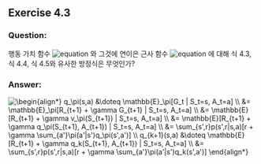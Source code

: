 ## Exercise 4.3

### Question:

행동 가치 함수 ![equation](https://latex.codecogs.com/svg.latex?q_\pi) 와 그것에 연이은 근사 함수 ![equation](https://latex.codecogs.com/svg.latex?q_0,q_1,q_2,\cdots) 에 대해 식 4.3, 식 4.4, 식 4.5와 유사한 방정식은 무엇인가?

### Answer:

<img src="https://latex.codecogs.com/svg.latex?\begin{align*}&space;q_\pi(s,a)&space;&\doteq&space;\mathbb{E}_\pi[G_t&space;|&space;S_t=s,&space;A_t=a]&space;\\&space;&=&space;\mathbb{E}_\pi[R_{t&plus;1}&space;&plus;&space;\gamma&space;G_{t&plus;1}&space;|&space;S_t=s,&space;A_t=a]&space;\\&space;&=&space;\mathbb{E}[R_{t&plus;1}&space;&plus;&space;\gamma&space;v_\pi(S_{t&plus;1})&space;|&space;S_t=s,&space;A_t=a]&space;\\&space;&=&space;\mathbb{E}[R_{t&plus;1}&space;&plus;&space;\gamma&space;q_\pi(S_{t&plus;1},&space;A_{t&plus;1})&space;|&space;S_t=s,&space;A_t=a]&space;\\&space;&=&space;\sum_{s',r}p(s',r|s,a)[r&space;&plus;&space;\gamma&space;\sum_{a'}\pi(a'|s')q_\pi(s',a')]&space;\\&space;q_{k&plus;1}(s,a)&space;&\doteq&space;\mathbb{E}[R_{t&plus;1}&space;&plus;&space;\gamma&space;q_k(S_{t&plus;1},&space;A_{t&plus;1})&space;|&space;S_t=s,&space;A_t=a]&space;\\&space;&=&space;\sum_{s',r}p(s',r|s,a)[r&space;&plus;&space;\gamma&space;\sum_{a'}\pi(a'|s')q_k(s',a')]&space;\end{align*}" title="\begin{align*} q_\pi(s,a) &\doteq \mathbb{E}_\pi[G_t | S_t=s, A_t=a] \\ &= \mathbb{E}_\pi[R_{t+1} + \gamma G_{t+1} | S_t=s, A_t=a] \\ &= \mathbb{E}[R_{t+1} + \gamma v_\pi(S_{t+1}) | S_t=s, A_t=a] \\ &= \mathbb{E}[R_{t+1} + \gamma q_\pi(S_{t+1}, A_{t+1}) | S_t=s, A_t=a] \\ &= \sum_{s',r}p(s',r|s,a)[r + \gamma \sum_{a'}\pi(a'|s')q_\pi(s',a')] \\ q_{k+1}(s,a) &\doteq \mathbb{E}[R_{t+1} + \gamma q_k(S_{t+1}, A_{t+1}) | S_t=s, A_t=a] \\ &= \sum_{s',r}p(s',r|s,a)[r + \gamma \sum_{a'}\pi(a'|s')q_k(s',a')] \end{align*}" />
